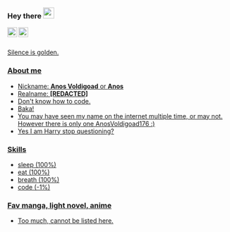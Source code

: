 ### Hey there <img src="https://media.giphy.com/media/hvRJCLFzcasrR4ia7z/giphy.gif" width="25px">
<a href="https://t.me/AnosVoldigoad176">
  <img align="left" alt="AnosVoldigoad176's Telegram" width="22px" src="https://cdn.jsdelivr.net/npm/simple-icons@v3/icons/telegram.svg" />
</a>
<a href="https://www.facebook.com/a23161702v/">
  <img align="left" alt="AnosVoldigoad176's Facebook" width="22px" src="https://cdn.jsdelivr.net/npm/simple-icons@v3/icons/facebook.svg" />
  <br></br>


Silence is golden.


### About me
- Nickname: **Anos Voldigoad** or **Anos**
- Realname: **[REDACTED]**
- Don't know how to code.
- Baka!
- You may have seen my name on the internet multiple time, or may not. However there is only one AnosVoldigoad176 :)
- Yes I am Harry stop questioning?


### Skills
- sleep (100%)
- eat (100%)
- breath (100%)
- code (-1%)


### Fav manga, light novel, anime
- Too much, cannot be listed here.

